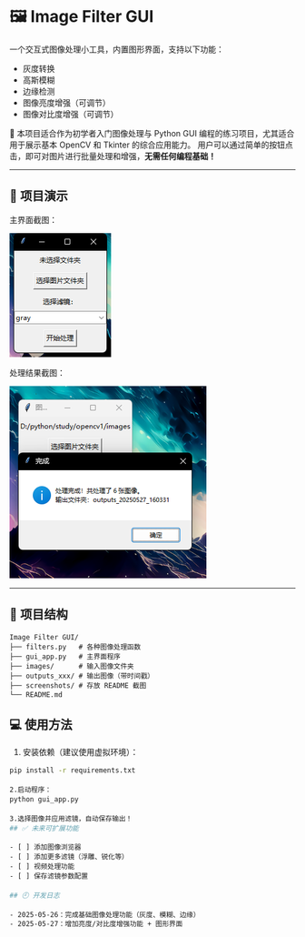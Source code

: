 # 🖼️ Image Filter GUI

一个交互式图像处理小工具，内置图形界面，支持以下功能：

- 灰度转换
- 高斯模糊
- 边缘检测
- 图像亮度增强（可调节）
- 图像对比度增强（可调节）

📌 本项目适合作为初学者入门图像处理与 Python GUI 编程的练习项目，尤其适合用于展示基本 OpenCV 和 Tkinter 的综合应用能力。
用户可以通过简单的按钮点击，即可对图片进行批量处理和增强，**无需任何编程基础！**

---

## 📸 项目演示

主界面截图：

![界面截图](screenshots/interface.png)

处理结果截图：

![输出样例](screenshots/output_sample.png)

---

## 📁 项目结构
```
Image Filter GUI/
├── filters.py   # 各种图像处理函数
├── gui_app.py   # 主界面程序
├── images/      # 输入图像文件夹
├── outputs_xxx/ # 输出图像（带时间戳）
├── screenshots/ # 存放 README 截图
└── README.md
```
## 💻 使用方法

1. 安装依赖（建议使用虚拟环境）：

```bash
pip install -r requirements.txt

2.启动程序：
python gui_app.py

3.选择图像并应用滤镜，自动保存输出！
## ✅ 未来可扩展功能

- [ ] 添加图像浏览器
- [ ] 添加更多滤镜（浮雕、锐化等）
- [ ] 视频处理功能
- [ ] 保存滤镜参数配置

## 🕘 开发日志

- 2025-05-26：完成基础图像处理功能（灰度、模糊、边缘）
- 2025-05-27：增加亮度/对比度增强功能 + 图形界面

